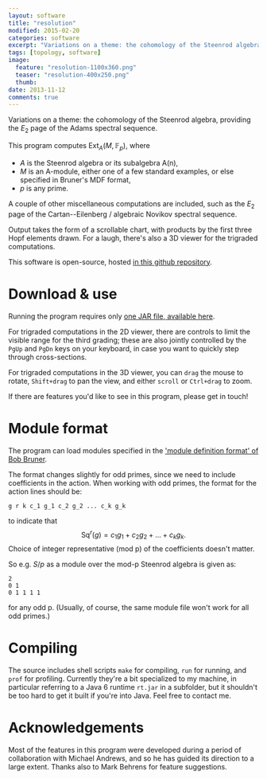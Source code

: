 ```yaml
---
layout: software
title: "resolution"
modified: 2015-02-20
categories: software
excerpt: "Variations on a theme: the cohomology of the Steenrod algebra, providing the $E_2$ page of the Adams spectral sequence."
tags: [topology, software]
image:
  feature: "resolution-1100x360.png"
  teaser: "resolution-400x250.png"
  thumb:
date: 2013-11-12
comments: true
---
```


Variations on a theme: the cohomology of the Steenrod algebra, providing the $E_2$ page of the Adams spectral sequence.

This program computes $\mathrm{Ext}_A(M,\mathbb{F}_p)$, where

* $A$ is the Steenrod algebra or its subalgebra A(n),
* $M$ is an A-module, either one of a few standard examples, or else specified in Bruner's MDF format,
* $p$ is any prime.

A couple of other miscellaneous computations are included, such as the $E_2$ page of the Cartan--Eilenberg / algebraic Novikov spectral sequence.

Output takes the form of a scrollable chart, with products by the first three Hopf elements drawn. For a laugh, there's also a 3D viewer for the trigraded computations.

This software is open-source, hosted [in this github repository](https://github.com/ameliaperry/resolution).


# Download & use

Running the program requires only [one JAR file, available here](http://ameliaperry.me/downloads/resolution-latest.jar).

For trigraded computations in the 2D viewer, there are controls to limit the visible range for the third grading; these are also jointly controlled by the `PgUp` and `PgDn` keys on your keyboard, in case you want to quickly step through cross-sections.

For trigraded computations in the 3D viewer, you can `drag` the mouse to rotate, `Shift+drag` to pan the view, and either `scroll` or `Ctrl+drag` to zoom.

If there are features you'd like to see in this program, please get in touch!



# Module format

The program can load modules specified in the ['module definition format' of Bob Bruner](http://www.math.wayne.edu/~rrb/cohom/modfmt.html).

The format changes slightly for odd primes, since we need to include coefficients in the action. When working with odd primes, the format for the action lines should be:

    g r k c_1 g_1 c_2 g_2 ... c_k g_k

to indicate that
$$ \mathrm{Sq}^r (g) = c_1 g_1 + c_2 g_2 + \ldots + c_k g_k. $$ Choice of integer representative (mod p) of the coefficients doesn't matter.

So e.g. $S/p$ as a module over the mod-p Steenrod algebra is given as:

    2
    0 1
    0 1 1 1 1

for any odd p.
(Usually, of course, the same module file won't work for all odd primes.)



# Compiling

The source includes shell scripts `make` for compiling, `run` for running, and `prof` for profiling. Currently they're a bit specialized to my machine, in particular referring to a Java 6 runtime `rt.jar` in a subfolder, but it shouldn't be too hard to get it built if you're into Java. Feel free to contact me.


# Acknowledgements

Most of the features in this program were developed during a period of collaboration with Michael Andrews, and so he has guided its direction to a large extent. Thanks also to Mark Behrens for feature suggestions.


